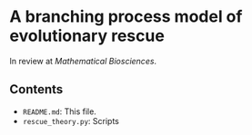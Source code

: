 # A branching process model of evolutionary rescue

In review at *Mathematical Biosciences*.

## Contents

* `README.md`: This file.
* `rescue_theory.py`: Scripts
